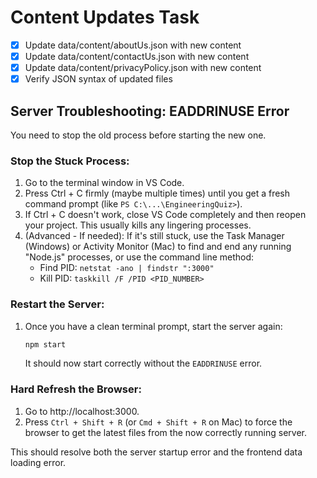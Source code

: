 # Content Updates Task

- [x] Update data/content/aboutUs.json with new content
- [x] Update data/content/contactUs.json with new content
- [x] Update data/content/privacyPolicy.json with new content
- [x] Verify JSON syntax of updated files

## Server Troubleshooting: EADDRINUSE Error

You need to stop the old process before starting the new one.

### Stop the Stuck Process:

1.  Go to the terminal window in VS Code.
2.  Press Ctrl + C firmly (maybe multiple times) until you get a fresh command prompt (like `PS C:\...\EngineeringQuiz>`).
3.  If Ctrl + C doesn't work, close VS Code completely and then reopen your project. This usually kills any lingering processes.
4.  (Advanced - If needed): If it's still stuck, use the Task Manager (Windows) or Activity Monitor (Mac) to find and end any running "Node.js" processes, or use the command line method:
    *   Find PID: `netstat -ano | findstr ":3000"`
    *   Kill PID: `taskkill /F /PID <PID_NUMBER>`

### Restart the Server:

1.  Once you have a clean terminal prompt, start the server again:
    ```bash
    npm start
    ```
    It should now start correctly without the `EADDRINUSE` error.

### Hard Refresh the Browser:

1.  Go to http://localhost:3000.
2.  Press `Ctrl + Shift + R` (or `Cmd + Shift + R` on Mac) to force the browser to get the latest files from the now correctly running server.

This should resolve both the server startup error and the frontend data loading error.